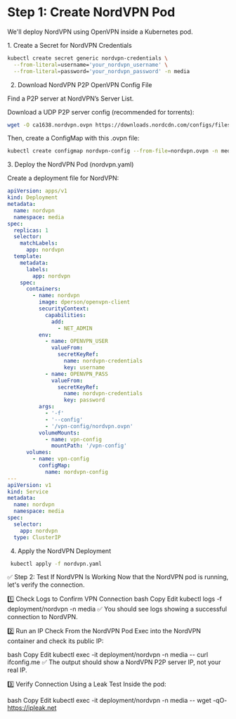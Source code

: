 # Step 1: Create NordVPN Pod

We'll deploy NordVPN using OpenVPN inside a Kubernetes pod.

1️. Create a Secret for NordVPN Credentials

```bash
kubectl create secret generic nordvpn-credentials \
  --from-literal=username='your_nordvpn_username' \
  --from-literal=password='your_nordvpn_password' -n media
```

2. Download NordVPN P2P OpenVPN Config File

Find a P2P server at NordVPN’s Server List.

Download a UDP P2P server config (recommended for torrents):

```bash
wget -O ca1638.nordvpn.ovpn https://downloads.nordcdn.com/configs/files/ovpn_udp/ca1638.nordvpn.com.udp.ovpn
```

Then, create a ConfigMap with this .ovpn file:

```bash
kubectl create configmap nordvpn-config --from-file=nordvpn.ovpn -n media
```

3️. Deploy the NordVPN Pod (nordvpn.yaml)

Create a deployment file for NordVPN:

```yaml
apiVersion: apps/v1
kind: Deployment
metadata:
  name: nordvpn
  namespace: media
spec:
  replicas: 1
  selector:
    matchLabels:
      app: nordvpn
  template:
    metadata:
      labels:
        app: nordvpn
    spec:
      containers:
        - name: nordvpn
          image: dperson/openvpn-client
          securityContext:
            capabilities:
              add:
                - NET_ADMIN
          env:
            - name: OPENVPN_USER
              valueFrom:
                secretKeyRef:
                  name: nordvpn-credentials
                  key: username
            - name: OPENVPN_PASS
              valueFrom:
                secretKeyRef:
                  name: nordvpn-credentials
                  key: password
          args:
            - '-f'
            - '--config'
            - '/vpn-config/nordvpn.ovpn'
          volumeMounts:
            - name: vpn-config
              mountPath: '/vpn-config'
      volumes:
        - name: vpn-config
          configMap:
            name: nordvpn-config
---
apiVersion: v1
kind: Service
metadata:
  name: nordvpn
  namespace: media
spec:
  selector:
    app: nordvpn
  type: ClusterIP
```

4. Apply the NordVPN Deployment

```bash
 kubectl apply -f nordvpn.yaml
```

✅ Step 2: Test If NordVPN Is Working
Now that the NordVPN pod is running, let's verify the connection.

1️⃣ Check Logs to Confirm VPN Connection
bash
Copy
Edit
kubectl logs -f deployment/nordvpn -n media
✅ You should see logs showing a successful connection to NordVPN.

2️⃣ Run an IP Check From the NordVPN Pod
Exec into the NordVPN container and check its public IP:

bash
Copy
Edit
kubectl exec -it deployment/nordvpn -n media -- curl ifconfig.me
✅ The output should show a NordVPN P2P server IP, not your real IP.

3️⃣ Verify Connection Using a Leak Test
Inside the pod:

bash
Copy
Edit
kubectl exec -it deployment/nordvpn -n media -- wget -qO- https://ipleak.net

```

```
